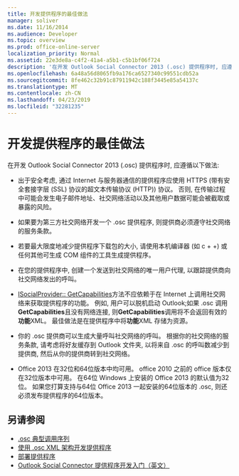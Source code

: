 ```yaml
---
title: 开发提供程序的最佳做法
manager: soliver
ms.date: 11/16/2014
ms.audience: Developer
ms.topic: overview
ms.prod: office-online-server
localization_priority: Normal
ms.assetid: 22e3de8a-c4f2-41a4-a5b1-c5b1bf06f724
description: '在开发 Outlook Social Connector 2013 (.osc) 提供程序时, 应遵循以下做法:'
ms.openlocfilehash: 6a48a56d8065fb9a176ca6527340c99551cdb52a
ms.sourcegitcommit: 8fe462c32b91c87911942c188f3445e85a54137c
ms.translationtype: MT
ms.contentlocale: zh-CN
ms.lasthandoff: 04/23/2019
ms.locfileid: "32281235"
---
```

# <a name="best-practices-for-developing-a-provider"></a>开发提供程序的最佳做法

在开发 Outlook Social Connector 2013 (.osc) 提供程序时, 应遵循以下做法:
  
- 出于安全考虑, 通过 Internet 与服务器通信的提供程序应使用 HTTPS (带有安全套接字层 (SSL) 协议的超文本传输协议 (HTTP)) 协议。 否则, 在传输过程中可能会发生电子邮件地址、社交网络活动以及其他用户数据可能会被截取或暴露的风险。
    
- 如果要为第三方社交网络开发一个 .osc 提供程序, 则提供商必须遵守社交网络的服务条款。
    
- 若要最大限度地减少提供程序下载包的大小, 请使用本机编译器 (如 c + +) 或任何其他可生成 COM 组件的工具生成提供程序。
    
- 在您的提供程序中, 创建一个发送到社交网络的唯一用户代理, 以跟踪提供商向社交网络发出的呼叫。
    
- [ISocialProvider:: GetCapabilities](isocialprovider-getcapabilities.md)方法不应依赖于在 Internet 上调用社交网络来获取提供程序的功能。 例如, 用户可以脱机启动 Outlook;如果 .osc 调用**GetCapabilities**且没有网络连接, 则**GetCapabilities**调用将不会返回有效的**功能**XML。 最佳做法是在提供程序中将**功能**XML 存储为资源。 
    
- 你的 .osc 提供商可以生成大量呼叫社交网络的呼叫。 根据你的社交网络的服务条款, 请考虑将好友缓存到 Outlook 文件夹, 以将来自 .osc 的呼叫数减少到提供商, 然后从你的提供商转到社交网络。
    
- Office 2013 在32位和64位版本中均可用。 office 2010 之前的 office 版本仅在32位版本中可用。 在64位 Windows 上安装的 Office 2013 的默认值为32位。 如果您打算支持与64位 Office 2013 一起安装的64位版本的 .osc, 则还必须发布提供程序的64位版本。 
    
## <a name="see-also"></a>另请参阅

- [.osc 典型调用序列](osc-typical-calling-sequences.md)  
- [使用 .osc XML 架构开发提供程序](developing-a-provider-with-the-osc-xml-schema.md)  
- [部署提供程序](deploying-a-provider.md)  
- [Outlook Social Connector 提供程序开发入门（英文）](getting-started-with-developing-an-outlook-social-connector-provider.md)

